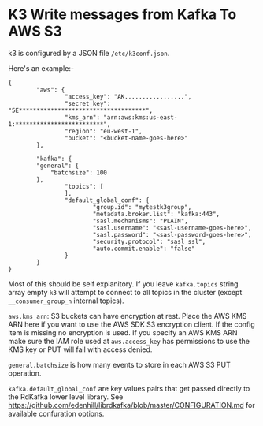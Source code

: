 # K3 Write messages from Kafka To AWS S3

k3 is configured by a JSON file ```/etc/k3conf.json```.

Here's an example:-

```
{
        "aws": {
                "access_key": "AK.................",
                "secret_key": "5E************************************",
                "kms_arn": "arn:aws:kms:us-east-1:*************************",
                "region": "eu-west-1",
                "bucket": "<bucket-name-goes-here>"
        },

        "kafka": {
		"general": {
			"batchsize": 100
		},
                "topics": [
                ],
                "default_global_conf": {
                        "group.id": "mytestk3group",
                        "metadata.broker.list": "kafka:443",
                        "sasl.mechanisms": "PLAIN",
                        "sasl.username": "<sasl-username-goes-here>",
                        "sasl.password": "<sasl-password-goes-here>",
                        "security.protocol": "sasl_ssl",
                        "auto.commit.enable": "false"
                }
        }
}

```

Most of this should be self explanitory. If you leave ```kafka.topics``` string array empty ```k3``` will attempt to connect to all topics in the cluster (except ```__consumer_group_n``` internal topics).

```aws.kms_arn```: S3 buckets can have encryption at rest. Place the AWS KMS ARN here if you want to use the AWS SDK S3 encryption client. If the config item is missing no encryption is used. If you specify an AWS KMS ARN make sure the IAM role used at ```aws.access_key``` has permissions to use the KMS key or PUT will fail with access denied.

```general.batchsize``` is how many events to store in each AWS S3 PUT operation.

```kafka.default_global_conf``` are key values pairs that get passed directly to the RdKafka lower level library. See https://github.com/edenhill/librdkafka/blob/master/CONFIGURATION.md for available confuration options.


